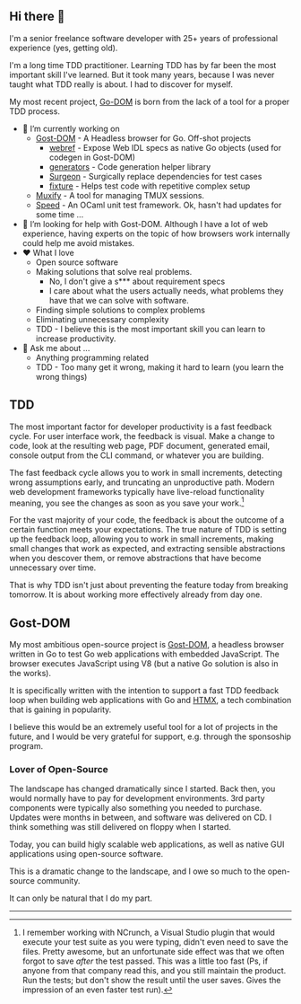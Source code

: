 ## Hi there 👋

I'm a senior freelance software developer with 25+ years of professional experience (yes, getting old).

I'm a long time TDD practitioner. Learning TDD has by far been the most important skill I've learned. But it took many years, because I was never taught what TDD really is about. I had to discover for myself.

My most recent project, [Go-DOM](https://github.com/stroiman/go-dom) is born from the lack of a tool for a proper TDD process.

- 🔭 I’m currently working on
  - [Gost-DOM](https://github.com/gost-dom/browser) - A Headless browser for Go. Off-shot projects
    - [webref](https://github.com/gost-dom/webref) - Expose Web IDL specs as native Go objects (used for codegen in Gost-DOM)
    - [generators](https://github.com/gost-dom/generators) - Code generation helper library
    - [Surgeon](https://github.com/gost-dom/surgeon) - Surgically replace dependencies for test cases
    - [fixture](https://github.com/gost-dom/fixture) - Helps test code with repetitive complex setup
  - [Muxify](https://github.com/stroiman/muxify) - A tool for managing TMUX sessions.
  - [Speed](https://github.com/stroiman/opam-speed) - An OCaml unit test framework. Ok, hasn't had updates for some time ...
- 🤔 I’m looking for help with Gost-DOM. Although I have a lot of web experience, having experts on the topic of how browsers work internally could help me avoid mistakes.
- ❤️ What I love
  - Open source software
  - Making solutions that solve real problems.
    - No, I don't give a s*** about requirement specs
    - I care about what the users actually needs, what problems they have that we can solve with software.
  - Finding simple solutions to complex problems
  - Eliminating unnecessary complexity
  - TDD - I believe this is the most important skill you can learn to increase productivity.
- 💬 Ask me about ...
  - Anything programming related
  - TDD - Too many get it wrong, making it hard to learn (you learn the wrong things)

## TDD

The most important factor for developer productivity is a fast feedback cycle. For user interface work, the feedback is visual. Make a change to code, look at the resulting web page, PDF document, generated email, console output from the CLI command, or whatever you are building.

The fast feedback cycle allows you to work in small increments, detecting wrong assumptions early, and truncating an unproductive path. Modern web development frameworks typically have live-reload functionality meaning, you see the changes as soon as you save your work.[^1]

For the vast majority of your code, the feedback is about the outcome of a certain function meets your expectations. The true nature of TDD is setting up the feedback loop, allowing you to work in small increments, making small changes that work as expected, and extracting sensible abstractions when you descover them, or remove abstractions that have become unnecessary over time.

That is why TDD isn't just about preventing the feature today from breaking tomorrow. It is about working more effectively already from day one. 

## Gost-DOM

My most ambitious open-source project is [Gost-DOM](https://github.com/gost-dom/browser), a headless browser written in Go to test Go web applications with embedded JavaScript. The browser executes JavaScript using V8 (but a native Go solution is also in the works).

It is specifically written with the intention to support a fast TDD feedback loop when building web applications with Go and [HTMX](https://htmx.org/), a tech combination that is gaining in popularity.

I believe this would be an extremely useful tool for a lot of projects in the future, and I would be very grateful for support, e.g. through the sponsoship program.

### Lover of Open-Source

The landscape has changed dramatically since I started. Back then, you would normally have to pay for development environments. 3rd party components were typically also something you needed to purchase. Updates were months in between, and software was delivered on CD. I think something was still delivered on floppy when I started.

Today, you can build higly scalable web applications, as well as native GUI applications using open-source software.

This is a dramatic change to the landscape, and I owe so much to the open-source community.

It can only be natural that I do my part.

---

[^1]: I remember working with NCrunch, a Visual Studio plugin that would execute your test suite as you were typing, didn't even need to save the files. Pretty awesome, but an unfortunate side effect was that we often forgot to save _after_ the test passed. This was a little too fast (Ps, if anyone from that company read this, and you still maintain the product. Run the tests; but don't show the result until the user saves. Gives the impression of an even faster test run).

<!--
**stroiman/stroiman** is a ✨ _special_ ✨ repository because its `README.md` (this file) appears on your GitHub profile.

Here are some ideas to get you started:

- 🔭 I’m currently working on ...
- 🌱 I’m currently learning ...
- 👯 I’m looking to collaborate on ...
- 🤔 I’m looking for help with ...
- 💬 Ask me about ...
- 📫 How to reach me: ...
- 😄 Pronouns: ...
- ⚡ Fun fact: ...
-->
